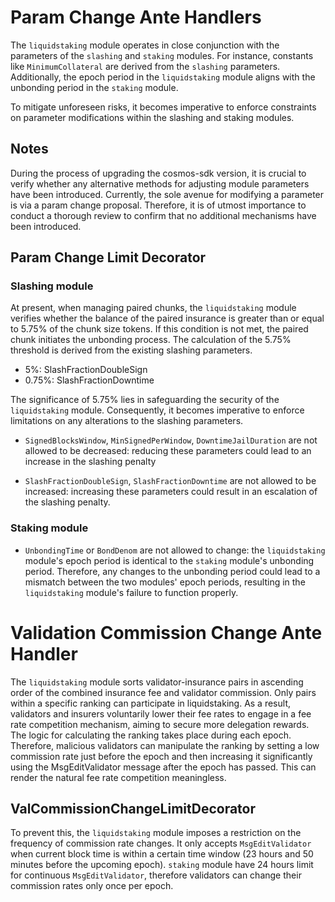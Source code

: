 <!-- order: 9 -->

# Param Change Ante Handlers

The `liquidstaking` module operates in close conjunction with the parameters of the `slashing` and `staking` modules. For instance, constants like `MinimumCollateral` are derived from the `slashing` parameters. Additionally, the epoch period in the `liquidstaking` module aligns with the unbonding period in the `staking` module.

To mitigate unforeseen risks, it becomes imperative to enforce constraints on parameter modifications within the slashing and staking modules.

## Notes

During the process of upgrading the cosmos-sdk version, it is crucial to verify whether any alternative methods for adjusting module parameters have been introduced. Currently, the sole avenue for modifying a parameter is via a param change proposal. Therefore, it is of utmost importance to conduct a thorough review to confirm that no additional mechanisms have been introduced.
## Param Change Limit Decorator 

### Slashing module
At present, when managing paired chunks, the `liquidstaking` module verifies whether the balance of the paired insurance is greater than or equal to 5.75% of the chunk size tokens. If this condition is not met, the paired chunk initiates the unbonding process. The calculation of the 5.75% threshold is derived from the existing slashing parameters.
* 5%: SlashFractionDoubleSign
* 0.75%: SlashFractionDowntime

The significance of 5.75% lies in safeguarding the security of the `liquidstaking` module. Consequently, it becomes imperative to enforce limitations on any alterations to the slashing parameters.
* `SignedBlocksWindow`, `MinSignedPerWindow`, `DowntimeJailDuration` are not allowed to be decreased: reducing these parameters could lead to an increase in the slashing penalty

* `SlashFractionDoubleSign`, `SlashFractionDowntime` are not allowed to be increased: increasing these parameters could result in an escalation of the slashing penalty.

  
### Staking module
* `UnbondingTime` or `BondDenom` are not allowed to change: the `liquidstaking` module's epoch period is identical to the `staking` module's unbonding period. Therefore, any changes to the unbonding period could lead to a mismatch between the two modules' epoch periods, resulting in the `liquidstaking` module's failure to function properly.

# Validation Commission Change Ante Handler

The `liquidstaking` module sorts validator-insurance pairs in ascending order of the combined insurance fee and validator commission. Only pairs within a specific ranking can participate in liquidstaking. As a result, validators and insurers voluntarily lower their fee rates to engage in a fee rate competition mechanism, aiming to secure more delegation rewards.
The logic for calculating the ranking takes place during each epoch. Therefore, malicious validators can manipulate the ranking by setting a low commission rate just before the epoch and then increasing it significantly using the MsgEditValidator message after the epoch has passed. This can render the natural fee rate competition meaningless.


## ValCommissionChangeLimitDecorator
To prevent this, the `liquidstaking` module imposes a restriction on the frequency of commission rate changes.
It only accepts `MsgEditValidator` when current block time is within a certain time window (23 hours and 50 minutes before the upcoming epoch).
`staking` module have 24 hours limit for continuous `MsgEditValidator`, therefore validators can change their commission rates only once per epoch.
